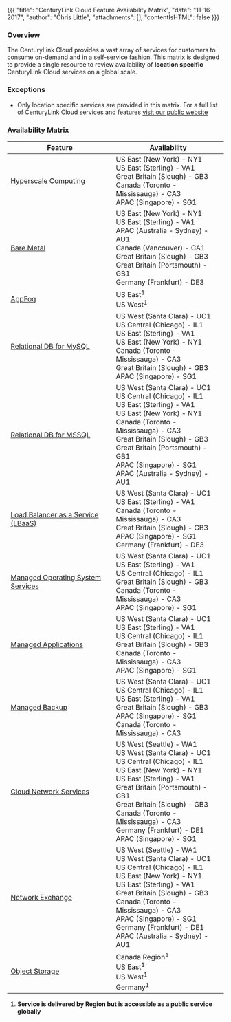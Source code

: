 {{{
  "title": "CenturyLink Cloud Feature Availability Matrix",
  "date": "11-16-2017",
  "author": "Chris Little",
  "attachments": [],
  "contentIsHTML": false
}}}

### Overview

The CenturyLink Cloud provides a vast array of services for customers to consume on-demand and in a self-service fashion.  This matrix is designed to provide a single resource to review availability of **location specific** CenturyLink Cloud services on a global scale.

### Exceptions

* Only location specific services are provided in this matrix.  For a full list of CenturyLink Cloud services and features [visit our public website](//www.ctl.io)

### Availability Matrix

**Feature**|**Availability**
-----------|----------------
[Hyperscale Computing](//www.ctl.io/hyperscale)|US East (New York) - NY1<br>US East (Sterling) - VA1<br>Great Britain (Slough) - GB3<br>Canada (Toronto - Mississauga) - CA3<br>APAC (Singapore) - SG1
[Bare Metal](//www.ctl.io/bare-metal)|US East (New York) - NY1<br>US East (Sterling) - VA1<br>APAC (Australia - Sydney) - AU1<br>Canada (Vancouver) - CA1<br>Great Britain (Slough) - GB3<br>Great Britain (Portsmouth) - GB1<br>Germany (Frankfurt) - DE3
[AppFog](//www.ctl.io/appfog)|US East<sup>1</sup><br>US West<sup>1</sup>
[Relational DB for MySQL](//www.ctl.io/relational-database/relational-db-mysql/)|US West (Santa Clara) - UC1<br>US Central (Chicago) - IL1<br>US East (Sterling) - VA1<br>US East (New York) - NY1<br>Canada (Toronto - Mississauga) - CA3<br>Great Britain (Slough) - GB3<br>APAC (Singapore) - SG1
[Relational DB for MSSQL](//www.ctl.io/relational-database/relational-db-mssql/)|US West (Santa Clara) - UC1<br>US Central (Chicago) - IL1<br>US East (Sterling) - VA1<br>US East (New York) - NY1<br>Canada (Toronto - Mississauga) - CA3<br>Great Britain (Slough) - GB3<br>Great Britain (Portsmouth) - GB1<br>APAC (Singapore) - SG1<br>APAC (Australia - Sydney) - AU1
[Load Balancer as a Service (LBaaS)](//www.ctl.io/load-balancing/)|US West (Santa Clara) - UC1<br>US East (Sterling) - VA1<br>Canada (Toronto - Mississauga) - CA3<br>Great Britain (Slough) - GB3<br>APAC (Singapore) - SG1<br>Germany (Frankfurt) - DE3
[Managed Operating System Services](//www.ctl.io/managed-services/operating-system)|US West (Santa Clara) - UC1<br>US East (Sterling) - VA1<br>US Central (Chicago) - IL1<br>Great Britain (Slough) - GB3<br>Canada (Toronto - Mississauga) - CA3<br>APAC (Singapore) - SG1
[Managed Applications](//www.ctl.io/managed-services)|US West (Santa Clara) - UC1<br>US East (Sterling) - VA1<br>US Central (Chicago) - IL1<br>Great Britain (Slough) - GB3<br>Canada (Toronto - Mississauga) - CA3<br>APAC (Singapore) - SG1
[Managed Backup](//www.ctl.io/managed-services/backup)|US West (Santa Clara) - UC1<br>US Central (Chicago) - IL1<br>US East (Sterling) - VA1<br>Great Britain (Slough) - GB3<br>APAC (Singapore) - SG1<br>Canada (Toronto - Mississauga) - CA3
[Cloud Network Services](//www.ctl.io/blog/post/use-cloud-network-service-for-making-hybrid-cloud-a-reality)|US West (Seattle) - WA1<br>US West (Santa Clara) - UC1<br>US Central (Chicago) - IL1<br>US East (New York) - NY1<br>US East (Sterling) - VA1<br>Great Britain (Portsmouth) - GB1<br>Great Britain (Slough) - GB3<br>Canada (Toronto - Mississauga) - CA3<br>Germany (Frankfurt) - DE1<br>APAC (Singapore) - SG1
[Network Exchange](//www.ctl.io/network-exchange/)|US West (Seattle) - WA1<br>US West (Santa Clara) - UC1<br>US Central (Chicago) - IL1<br>US East (New York) - NY1<br>US East (Sterling) - VA1<br>Great Britain (Slough) - GB3<br>Canada (Toronto - Mississauga) - CA3<br>APAC (Singapore) - SG1<br>Germany (Frankfurt) - DE1<br>APAC (Australia - Sydney) - AU1
[Object Storage](//www.ctl.io/object-storage)|Canada Region<sup>1</sup><br>US East<sup>1</sup><br>US West<sup>1</sup><br>Germany<sup>1</sup>

1.  **Service is delivered by Region but is accessible as a public service globally**
